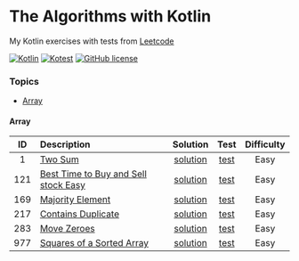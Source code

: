 [//]: # (Copyright [2023] [Anton Kotler kotler.developer@gmail.com] License MIT)

# The Algorithms with Kotlin

My Kotlin exercises with tests from [Leetcode](https://leetcode.com/kotlerdev)

[//]: # ([![Kotlin Stable]&#40;https://kotl.in/badges/stable.svg&#41;]&#40;https://kotlinlang.org/docs/components-stability.html&#41;)
[![Kotlin](https://img.shields.io/badge/kotlin-1.9.10-a571e6.svg)](http://kotlinlang.org)
[![Kotest](https://img.shields.io/badge/kotest-5.7-61904f.svg)](https://kotest.io)
[![GitHub license](https://img.shields.io/badge/license-MIT-548af7.svg)](https://www.apache.org/licenses/LICENSE-2.0)

### Topics

- [Array](#array)

[//]: # (- [Stack]&#40;#stack&#41;)

[//]: # (- [Linked List]&#40;#linked-list&#41;)

[//]: # (- [String]&#40;#string&#41;)

[//]: # (- [Binary Tree]&#40;#binary-tree&#41;)

[//]: # (- [Binary Search]&#40;#binary-search&#41;)

[//]: # (- [Graph]&#40;#graph&#41;)

[//]: # (- [Binary Search Tree]&#40;#binary-search-tree&#41;)

[//]: # (- [Hash Table]&#40;#hash-table&#41;)

[//]: # (- [Dynamic Programming]&#40;#dynamic-programming&#41;)

[//]: # (- [Binary]&#40;#binary&#41;)

[//]: # (- [Math]&#40;#math&#41;)

[//]: # (- [Heap]&#40;#heap&#41;)

[//]: # (- [Trie]&#40;#trie&#41;)

[//]: # (- [Recursion]&#40;#recursion&#41;)

[//]: # (- [Matrix]&#40;#matrix&#41;)

[//]: # (- [Queue]&#40;#queue&#41;)

#### Array

| ID  | Description                                                                                   |                            Solution                            |                              Test                              | Difficulty |
|:---:|:----------------------------------------------------------------------------------------------|:--------------------------------------------------------------:|:--------------------------------------------------------------:|:----------:|
|  1  | [Two Sum](src/main/kotlin/exercise/easy/id1/Description1.md)                                  |   [solution](src/main/kotlin/exercise/easy/id1/Solution1.kt)   |   [test](src/test/kotlin/exercise/easy/id1/Solution1Test.kt)   |    Easy    |
| 121 | [Best Time to Buy and Sell stock Easy](src/main/kotlin/exercise/easy/id121/Description121.md) | [solution](src/main/kotlin/exercise/easy/id121/Solution121.kt) | [test](src/test/kotlin/exercise/easy/id121/Solution121Test.kt) |    Easy    |
| 169 | [Majority Element](src/main/kotlin/exercise/easy/id169/Description169.md)                     | [solution](src/main/kotlin/exercise/easy/id169/Solution169.kt) | [test](src/test/kotlin/exercise/easy/id169/Solution169Test.kt) |    Easy    |
| 217 | [Contains Duplicate](src/main/kotlin/exercise/easy/id217/Description217.md)                   | [solution](src/main/kotlin/exercise/easy/id217/Solution217.kt) | [test](src/test/kotlin/exercise/easy/id217/Solution217Test.kt) |    Easy    |
| 283 | [Move Zeroes](src/main/kotlin/exercise/easy/id283/Description283.md)                          | [solution](src/main/kotlin/exercise/easy/id283/Solution283.kt) | [test](src/test/kotlin/exercise/easy/id283/Solution283Test.kt) |    Easy    |
| 977 | [Squares of a Sorted Array](src/main/kotlin/exercise/easy/id977/Description977.md)            | [solution](src/main/kotlin/exercise/easy/id977/Solution977.kt) | [test](src/test/kotlin/exercise/easy/id977/Solution977Test.kt) |    Easy    |

[//]: # (https://www.techinterviewhandbook.org/grind75?weeks=26&hours=40&grouping=topics)

[//]: # (https://github.com/ikatyang/emoji-cheat-sheet)

[//]: # (https://codex.so/licenses)